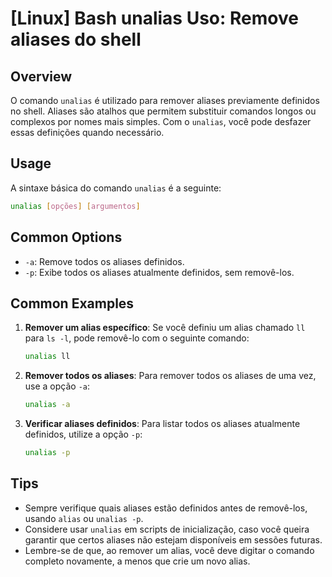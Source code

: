 # [Linux] Bash unalias Uso: Remove aliases do shell

## Overview
O comando `unalias` é utilizado para remover aliases previamente definidos no shell. Aliases são atalhos que permitem substituir comandos longos ou complexos por nomes mais simples. Com o `unalias`, você pode desfazer essas definições quando necessário.

## Usage
A sintaxe básica do comando `unalias` é a seguinte:

```bash
unalias [opções] [argumentos]
```

## Common Options
- `-a`: Remove todos os aliases definidos.
- `-p`: Exibe todos os aliases atualmente definidos, sem removê-los.

## Common Examples

1. **Remover um alias específico**:
   Se você definiu um alias chamado `ll` para `ls -l`, pode removê-lo com o seguinte comando:
   ```bash
   unalias ll
   ```

2. **Remover todos os aliases**:
   Para remover todos os aliases de uma vez, use a opção `-a`:
   ```bash
   unalias -a
   ```

3. **Verificar aliases definidos**:
   Para listar todos os aliases atualmente definidos, utilize a opção `-p`:
   ```bash
   unalias -p
   ```

## Tips
- Sempre verifique quais aliases estão definidos antes de removê-los, usando `alias` ou `unalias -p`.
- Considere usar `unalias` em scripts de inicialização, caso você queira garantir que certos aliases não estejam disponíveis em sessões futuras.
- Lembre-se de que, ao remover um alias, você deve digitar o comando completo novamente, a menos que crie um novo alias.